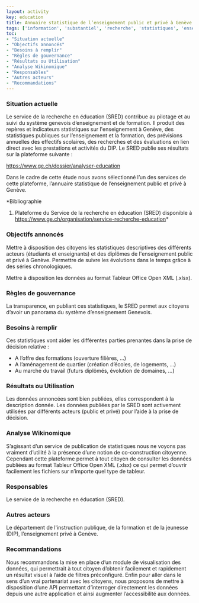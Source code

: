 ```yaml
---
layout: activity
key: education
title: Annuaire statistique de l’enseignement public et privé à Genève
tags: ['information', 'substantiel', 'recherche', 'statistiques', 'enseignement public', 'enseignement privé']
toc:
- "Situation actuelle"
- "Objectifs annoncés"
- "Besoins à remplir"
- "Règles de gouvernance"
- "Résultats ou Utilisation"
- "Analyse Wikinomique"
- "Responsables"
- "Autres acteurs"
- "Recommandations"
---
```


### Situation actuelle

Le service de la recherche en éducation (SRED) contribue au pilotage et au suivi du système genevois d’enseignement et de formation. Il produit des repères et indicateurs statistiques sur l'enseignement à Genève, des statistiques publiques sur l’enseignement et la formation, des prévisions annuelles des effectifs scolaires, des recherches et des évaluations en lien direct avec les prestations et activités du DIP. Le SRED publie ses résultats sur la plateforme suivante :

https://www.ge.ch/dossier/analyser-education

Dans le cadre de cette étude nous avons sélectionné l’un des services de cette plateforme, l’annuaire statistique de l’enseignement public et privé à Genève.

*Bibliographie
1. Plateforme du Service de la recherche en éducation (SRED) disponible à https://www.ge.ch/organisation/service-recherche-education*

### Objectifs annoncés

Mettre à disposition des citoyens les statistiques descriptives des différents acteurs (étudiants et enseignants) et des diplômes de l'enseignement public et privé à Genève.
Permettre de suivre les évolutions dans le temps grâce à des séries chronologiques.

Mettre à disposition les données au format Tableur Office Open XML (.xlsx).

### Règles de gouvernance

La transparence, en publiant ces statistiques, le SRED permet aux citoyens d’avoir un panorama du système d’enseignement Genevois.

### Besoins à remplir

Ces statistiques vont aider les différentes parties prenantes dans la prise de décision relative :
-	A l’offre des formations (ouverture filières, …)
-	A l’aménagement de quartier (création d’écoles, de logements, …)
-	Au marché du travail (futurs diplômés, évolution de domaines, …) 

### Résultats ou Utilisation

Les données annoncées sont bien publiées, elles correspondent à la description donnée. Les données publiées par le SRED sont activement utilisées par différents acteurs (public et privé) pour l’aide à la prise de décision.

### Analyse Wikinomique

S’agissant d’un service de publication de statistiques nous ne voyons pas vraiment d’utilité à la présence d’une notion de co-construction citoyenne. Cependant cette plateforme permet à tout citoyen de consulter les données publiées au format Tableur Office Open XML (.xlsx) ce qui permet d’ouvrir facilement les fichiers sur n’importe quel type de tableur.

### Responsables

Le service de la recherche en éducation (SRED).

### Autres acteurs

Le département de l'instruction publique, de la formation et de la jeunesse (DIP), l’enseignement privé à Genève.

### Recommandations

Nous recommandons la mise en place d’un module de visualisation des données, qui permettrait à tout citoyen d’obtenir facilement et rapidement un résultat visuel à l’aide de filtres préconfiguré.
Enfin pour aller dans le sens d’un vrai partenariat avec les citoyens, nous proposons de mettre à disposition d’une API permettant d’interroger directement les données depuis une autre application et ainsi augmenter l’accessibilité aux données.

